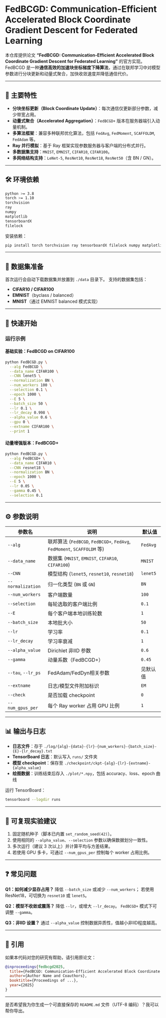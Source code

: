 
# FedBCGD: Communication-Efficient Accelerated Block Coordinate Gradient Descent for Federated Learning

本仓库提供论文 **“FedBCGD: Communication-Efficient Accelerated Block Coordinate Gradient Descent for Federated Learning”** 的官方实现。
FedBCGD 是一种**通信高效的加速块坐标梯度下降算法**，通过在联邦学习中对模型参数进行分块更新和动量式聚合，加快收敛速度并降低通信代价。

---

## 🧩 主要特性

* **分块坐标更新（Block Coordinate Update）**：每次通信仅更新部分参数，减少带宽占用。
* **动量式聚合（Accelerated Aggregation）**：`FedBCGD+` 版本在服务器端引入动量机制。
* **多算法框架**：兼容多种联邦优化算法，包括 `FedAvg`, `FedMoment`, `SCAFFOLDM`, `FedAdam` 等。
* **Ray 并行模拟**：基于 Ray 框架实现参数服务器与客户端的分布式并行。
* **多数据集支持**：`MNIST`, `EMNIST`, `CIFAR10`, `CIFAR100`。
* **多网络结构支持**：`LeNet-5`, `ResNet10`, `ResNet18`, `ResNet50`（含 BN / GN）。

---

## 🛠 环境依赖

```bash
python >= 3.8
torch >= 1.10
torchvision
ray
numpy
matplotlib
tensorboardX
filelock
```

安装依赖：

```bash
pip install torch torchvision ray tensorboardX filelock numpy matplotlib
```

---

## 📂 数据集准备

首次运行会自动下载数据集并放置到 `./data` 目录下。
支持的数据集包括：

* **CIFAR10 / CIFAR100**
* **EMNIST**（byclass / balanced）
* **MNIST**（通过 EMNIST balanced 模式实现）

---

## 🚀 快速开始

### 运行示例

#### 基础实验：FedBCGD on CIFAR100

```bash
python FedBCGD.py \
  --alg FedBCGD \
  --data_name CIFAR100 \
  --CNN lenet5 \
  --normalization BN \
  --num_workers 100 \
  --selection 0.1 \
  --epoch 1000 \
  --E 5 \
  --batch_size 50 \
  --lr 0.1 \
  --lr_decay 0.998 \
  --alpha_value 0.6 \
  --gpu 0 \
  --extname CIFAR100 \
  --print 1
```

#### 动量增强版本：FedBCGD+

```bash
python FedBCGD.py \
  --alg FedBCGD+ \
  --data_name CIFAR10 \
  --CNN resnet18 \
  --normalization BN \
  --epoch 1000 \
  --E 5 \
  --lr 0.05 \
  --gamma 0.45 \
  --selection 0.1
```

---

## ⚙️ 参数说明

| 参数名                | 说明                                                                 | 默认值      |
| ------------------ | ------------------------------------------------------------------ | -------- |
| `--alg`            | 联邦算法 (`FedBCGD`, `FedBCGD+`, `FedAvg`, `FedMoment`, `SCAFFOLDM` 等) | `FedAvg` |
| `--data_name`      | 数据集 (`MNIST`, `EMNIST`, `CIFAR10`, `CIFAR100`)                     | `MNIST`  |
| `--CNN`            | 模型结构 (`lenet5`, `resnet10`, `resnet18`)                            | `lenet5` |
| `--normalization`  | 归一化类型 (`BN` 或 `GN`)                                                | `BN`     |
| `--num_workers`    | 客户端数量                                                              | `100`    |
| `--selection`      | 每轮选取的客户端比例                                                         | `0.1`    |
| `--E`              | 每个客户端本地训练轮数                                                        | `1`      |
| `--batch_size`     | 本地批大小                                                              | `50`     |
| `--lr`             | 学习率                                                                | `0.1`    |
| `--lr_decay`       | 学习率衰减                                                              | `1`      |
| `--alpha_value`    | Dirichlet 非IID 参数                                                  | `0.6`    |
| `--gamma`          | 动量系数（FedBCGD+）                                                     | `0.45`   |
| `--tau`, `--lr_ps` | FedAdam/FedDyn相关参数                                                 | 见默认值     |
| `--extname`        | 日志/模型文件附加标识                                                        | `EM`     |
| `--check`          | 是否加载 checkpoint                                                    | `0`      |
| `--num_gpus_per`   | 每个 Ray worker 占用 GPU 比例                                            | `1`      |

---

## 📊 输出与日志

* **日志文件**：存于 `./log/{alg}-{data}-{lr}-{num_workers}-{batch_size}-{E}-{lr_decay}.txt`
* **TensorBoard 日志**：默认写入 `runs/` 文件夹
* **模型 checkpoint**：保存至 `./checkpoint/ckpt-{alg}-{lr}-{extname}-{alpha_value}`
* **绘图数据**：训练结束后存入 `./plot/*.npy`，包括 accuracy、loss、epoch 曲线

运行 TensorBoard：

```bash
tensorboard --logdir runs
```

---

## 🧠 可复现实验建议

1. 固定随机种子（脚本已内置 `set_random_seed(42)`）。
2. 使用相同的 `--alpha_value`、`--selection` 参数以确保数据划分一致性。
3. 多次运行（建议 3 次以上）并计算平均与方差结果。
4. 若使用 GPU 多卡，可通过 `--num_gpus_per` 控制每个 worker 占用比例。

---

## ❓ 常见问题

**Q1：如何减少显存占用？**
降低 `--batch_size` 或减少 `--num_workers`；
若使用 ResNet18，可切换为 `resnet10` 或 `lenet5`。

**Q2：模型不收敛或震荡？**
降低 `--lr`，或增大 `--lr_decay`。
`FedBCGD+` 模式下可调整 `--gamma`。

**Q3：非IID 设置？**
通过 `--alpha_value` 控制数据异质性，值越小非IID程度越高。

---

## 🧾 引用

如果本代码对您的研究有帮助，请引用原论文：

```bibtex
@inproceedings{fedbcgd2025,
  title={FedBCGD: Communication-Efficient Accelerated Block Coordinate Gradient Descent for Federated Learning},
  author={Author Name and Coauthors},
  booktitle={Proceedings of ...},
  year={2025}
}
```

---

是否希望我为你生成一个可直接保存的 `README.md` 文件（UTF-8 编码）？我可以帮你导出。
